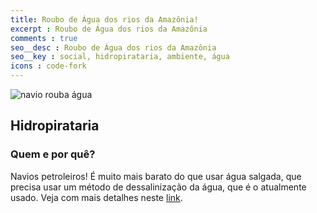 ```yaml
---
title: Roubo de Água dos rios da Amazônia!
excerpt : Roubo de Água dos rios da Amazônia
comments : true
seo__desc : Roubo de Água dos rios da Amazônia
seo__key : social, hidropirataria, ambiente, água
icons : code-fork
---
```

![navio rouba água](/content/images/navioRouboAmazonas.jpg)
<!-- /intro -->
## Hidropirataria

### Quem e por quê?

Navios petroleiros!
É muito mais barato do que usar água salgada, que precisa usar um método de dessalinização da água, que é o atualmente usado.
Veja com mais detalhes neste [link](https://guerraearmas.wordpress.com/2015/01/29/navios-roubam-agua-dos-rios-da-amazonia/).
